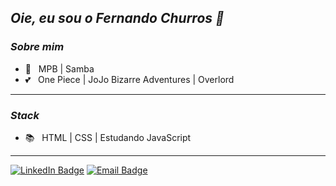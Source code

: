 ## *Oie, eu sou o Fernando Churros 👋*

### *Sobre mim*

- :musical_note: &nbsp; MPB | Samba
- :two_hearts: &nbsp; One Piece | JoJo Bizarre Adventures | Overlord

---

### *Stack*

- :books: &nbsp; HTML | CSS | Estudando JavaScript

---

[![LinkedIn Badge](https://img.shields.io/badge/LinkedIn-Fernando%20Churros-ff69b4?style=plastic&logo=LinkedIn&logoWidth=20)](https://linkedin.com/in/fernando-churros)
[![Email Badge](https://img.shields.io/badge/Email-kappapridelgbt%40gmail.com-ff69b4?style=plastic&logo=Gmail&logoWidth=20)](mailto:kappapridelgbt@gmail.com)

